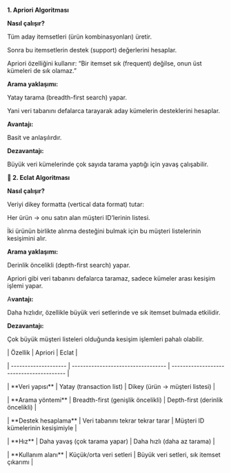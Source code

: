 **1. Apriori Algoritması**



**Nasıl çalışır?**



Tüm aday itemsetleri (ürün kombinasyonları) üretir.



Sonra bu itemsetlerin destek (support) değerlerini hesaplar.



Apriori özelliğini kullanır: “Bir itemset sık (frequent) değilse, onun üst kümeleri de sık olamaz.”



**Arama yaklaşımı:**



Yatay tarama (breadth-first search) yapar.



Yani veri tabanını defalarca tarayarak aday kümelerin desteklerini hesaplar.



**Avantajı:**



Basit ve anlaşılırdır.



**Dezavantajı:**



Büyük veri kümelerinde çok sayıda tarama yaptığı için yavaş çalışabilir.



**🔹 2. Eclat Algoritması**



**Nasıl çalışır?**



Veriyi dikey formatta (vertical data format) tutar:



Her ürün → onu satın alan müşteri ID’lerinin listesi.



İki ürünün birlikte alınma desteğini bulmak için bu müşteri listelerinin kesişimini alır.



**Arama yaklaşımı:**



Derinlik öncelikli (depth-first search) yapar.



Apriori gibi veri tabanını defalarca taramaz, sadece kümeler arası kesişim işlemi yapar.



A**vantajı:**



Daha hızlıdır, özellikle büyük veri setlerinde ve sık itemset bulmada etkilidir.



**Dezavantajı:**



Çok büyük müşteri listeleri olduğunda kesişim işlemleri pahalı olabilir.



| Özellik              | Apriori                            | Eclat                                    |

| -------------------- | ---------------------------------- | ---------------------------------------- |

| \*\*Veri yapısı\*\*      | Yatay (transaction list)           | Dikey (ürün → müşteri listesi)           |

| \*\*Arama yöntemi\*\*    | Breadth-first (genişlik öncelikli) | Depth-first (derinlik öncelikli)         |

| \*\*Destek hesaplama\*\* | Veri tabanını tekrar tekrar tarar  | Müşteri ID kümelerinin kesişimiyle       |

| \*\*Hız\*\*              | Daha yavaş (çok tarama yapar)      | Daha hızlı (daha az tarama)              |

| \*\*Kullanım alanı\*\*   | Küçük/orta veri setleri            | Büyük veri setleri, sık itemset çıkarımı |



